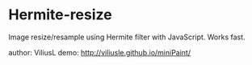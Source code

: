 Hermite-resize
==============

Image resize/resample using Hermite filter with JavaScript. Works fast.

author: ViliusL
demo: http://viliusle.github.io/miniPaint/
